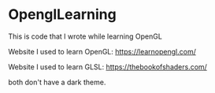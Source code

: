 # OpenglLearning
This is code that I wrote while learning OpenGL

Website I used to learn OpenGL: https://learnopengl.com/

Website I used to learn GLSL: https://thebookofshaders.com/

both don't have a dark theme.
